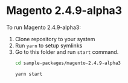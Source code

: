 # Magento 2.4.9-alpha3

To run Magento 2.4.9-alpha3:

1. Clone repository to your system
2. Run `yarn` to setup symlinks
3. Go to this folder and run `start` command.
    ```bash
    cd sample-packages/magento-2.4.9-alpha3

    yarn start
    ```